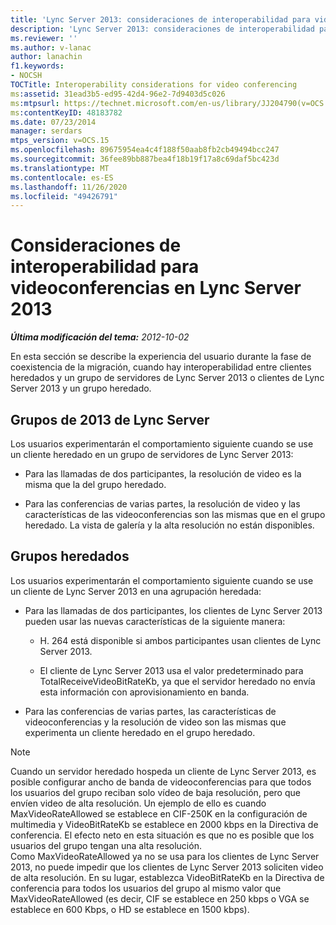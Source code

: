 ```yaml
---
title: 'Lync Server 2013: consideraciones de interoperabilidad para videoconferencias'
description: 'Lync Server 2013: consideraciones de interoperabilidad para videoconferencias.'
ms.reviewer: ''
ms.author: v-lanac
author: lanachin
f1.keywords:
- NOCSH
TOCTitle: Interoperability considerations for video conferencing
ms:assetid: 31ead3b5-ed95-42d4-96e2-7d9403d5c026
ms:mtpsurl: https://technet.microsoft.com/en-us/library/JJ204790(v=OCS.15)
ms:contentKeyID: 48183782
ms.date: 07/23/2014
manager: serdars
mtps_version: v=OCS.15
ms.openlocfilehash: 89675954ea4c4f188f50aab8fb2cb49494bcc247
ms.sourcegitcommit: 36fee89bb887bea4f18b19f17a8c69daf5bc423d
ms.translationtype: MT
ms.contentlocale: es-ES
ms.lasthandoff: 11/26/2020
ms.locfileid: "49426791"
---
```

# <a name="interoperability-considerations-for-video-conferencing-in-lync-server-2013"></a>Consideraciones de interoperabilidad para videoconferencias en Lync Server 2013

<div data-xmlns="http://www.w3.org/1999/xhtml">

<div class="topic" data-xmlns="http://www.w3.org/1999/xhtml" data-msxsl="urn:schemas-microsoft-com:xslt" data-cs="https://msdn.microsoft.com/">

<div data-asp="https://msdn2.microsoft.com/asp">



</div>

<div id="mainSection">

<div id="mainBody">

<span> </span>

_**Última modificación del tema:** 2012-10-02_

En esta sección se describe la experiencia del usuario durante la fase de coexistencia de la migración, cuando hay interoperabilidad entre clientes heredados y un grupo de servidores de Lync Server 2013 o clientes de Lync Server 2013 y un grupo heredado.

<div>

## <a name="lync-server-2013-pools"></a>Grupos de 2013 de Lync Server

Los usuarios experimentarán el comportamiento siguiente cuando se use un cliente heredado en un grupo de servidores de Lync Server 2013:

  - Para las llamadas de dos participantes, la resolución de video es la misma que la del grupo heredado.

  - Para las conferencias de varias partes, la resolución de video y las características de las videoconferencias son las mismas que en el grupo heredado. La vista de galería y la alta resolución no están disponibles.

</div>

<div>

## <a name="legacy-pools"></a>Grupos heredados

Los usuarios experimentarán el comportamiento siguiente cuando se use un cliente de Lync Server 2013 en una agrupación heredada:

  - Para las llamadas de dos participantes, los clientes de Lync Server 2013 pueden usar las nuevas características de la siguiente manera:
    
      - H. 264 está disponible si ambos participantes usan clientes de Lync Server 2013.
    
      - El cliente de Lync Server 2013 usa el valor predeterminado para TotalReceiveVideoBitRateKb, ya que el servidor heredado no envía esta información con aprovisionamiento en banda.

  - Para las conferencias de varias partes, las características de videoconferencias y la resolución de video son las mismas que experimenta un cliente heredado en el grupo heredado.

<div>


> [!NOTE]  
> Cuando un servidor heredado hospeda un cliente de Lync Server 2013, es posible configurar ancho de banda de videoconferencias para que todos los usuarios del grupo reciban solo vídeo de baja resolución, pero que envíen video de alta resolución. Un ejemplo de ello es cuando MaxVideoRateAllowed se establece en CIF-250K en la configuración de multimedia y VideoBitRateKb se establece en 2000 kbps en la Directiva de conferencia. El efecto neto en esta situación es que no es posible que los usuarios del grupo tengan una alta resolución.<BR>Como MaxVideoRateAllowed ya no se usa para los clientes de Lync Server 2013, no puede impedir que los clientes de Lync Server 2013 soliciten video de alta resolución. En su lugar, establezca VideoBitRateKb en la Directiva de conferencia para todos los usuarios del grupo al mismo valor que MaxVideoRateAllowed (es decir, CIF se establece en 250 kbps o VGA se establece en 600 Kbps, o HD se establece en 1500 kbps).



</div>

</div>

</div>

<span> </span>

</div>

</div>

</div>


